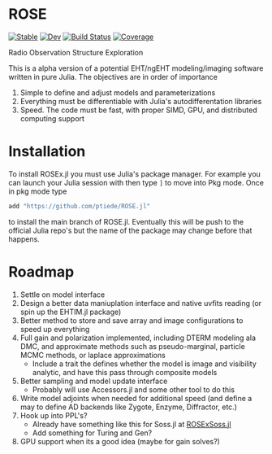 # ROSE

[![Stable](https://img.shields.io/badge/docs-stable-blue.svg)](https://ptiede.github.io/ROSE.jl/latest/)
[![Dev](https://img.shields.io/badge/docs-dev-blue.svg)](https://ptiede.github.io/ROSE.jl/latest/)
[![Build Status](https://github.com/ptiede/ROSEx.jl/workflows/CI/badge.svg)](https://github.com/ptiede/ROSE.jl/actions)
[![Coverage](https://codecov.io/gh/ptiede/ROSEx.jl/branch/master/graph/badge.svg)](https://codecov.io/gh/ptiede/ROSE.jl)

Radio Observation Structure Exploration

This is a alpha version of a potential EHT/ngEHT modeling/imaging software written in pure Julia. The objectives are in order of importance

1. Simple to define and adjust models and parameterizations
2. Everything must be differentiable with Julia's autodifferentation libraries
3. Speed. The code must be fast, with proper SIMD, GPU, and distributed computing support

# Installation
To install ROSEx.jl you must use Julia's package manager. For example you can launch your Julia session with then type `]` to move into Pkg mode. Once in pkg mode type
```julia
add "https://github.com/ptiede/ROSE.jl"
```
to install the main branch of ROSE.jl. Eventually this will be push to the official Julia repo's but the name of the package may change before that happens.


# Roadmap

1. Settle on model interface
2. Design a better data maniuplation interface and native uvfits reading (or spin up the EHTIM.jl package)
4. Better method to store and save array and image configurations to speed up everything
5. Full gain and polarization implemented, including DTERM modeling ala DMC, and approximate methods such as pseudo-marginal, particle MCMC methods, or laplace approximations
   - Include a trait the defines whether the model is image and visibility analytic, and have this pass through composite models 
5. Better sampling and model update interface 
   - Probably will use Accessors.jl and some other tool to do this
6. Write model adjoints when needed for additional speed (and define a may to define AD backends like Zygote, Enzyme, Diffractor, etc.)
7. Hook up into PPL's?
   - Already have something like this for Soss.jl at [ROSExSoss.jl](https://github.com/ptiede/ROSExSoss.jl)
   - Add something for Turing and Gen?
8. GPU support when its a good idea (maybe for gain solves?)

